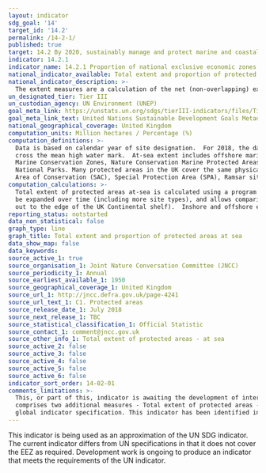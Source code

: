 ```yaml
---
layout: indicator
sdg_goal: '14'
target_id: '14.2'
permalink: /14-2-1/
published: true
target: 14.2 By 2020, sustainably manage and protect marine and coastal ecosystems to avoid significant adverse impacts, including by strengthening their resilience, and take action for their restoration in order to achieve healthy and productive oceans
indicator: 14.2.1
indicator_name: 14.2.1 Proportion of national exclusive economic zones managed using ecosystem-based approaches
national_indicator_available: Total extent and proportion of protected areas at sea
national_indicator_description: >-
  The extent measures are a calculation of the net (non-overlapping) extent of protected areas using mean high water as the boundary between the at-sea and on-land measures. The proportion measures are a percentage of UK marine extent contained within marine protected areas.
un_designated_tier: Tier III
un_custodian_agency: UN Environment (UNEP)
goal_meta_link: https://unstats.un.org/sdgs/tierIII-indicators/files/Tier3-14-02-01.pdf
goal_meta_link_text: United Nations Sustainable Development Goals Metadata (PDF 4.0 MB)
national_geographical_coverage: United Kingdom
computation_units: Million hectares / Percentage (%)
computation_definitions: >-
  Data is based on calendar year of site designation.  For 2018, the data cut-off is 31 March. The boundary between protected areas on-land and at-sea is mean high water (mean high water spring in Scotland).  Coastal sites in the indicator are split between ‘on-land’ and ‘at-sea’ if they
  cross the mean high water mark.  At-sea extent includes offshore marine protected areas out to the limit of the UK continental shelf. Extent is based on the following site designations - Areas of Special Scientific Interest, Sites of Special Scientific Interest, National Nature Reserves,
  Marine Conservation Zones, Nature Conservation Marine Protected Areas, Ramsar Sites, Special Areas of Conservation (including candidate Special Areas of Conservation and Sites of Community Importance), Special Protection Areas, Areas of Outstanding Natural Beauty, National Scenic Areas,
  National Parks. Many protected areas in the UK cover the same physical parcels of land, but for different reasons; as a result the designation types can overlap.  For example, it is possible for an individual site to be designated as a Site of Special Scientific Interest (SSSI), Special
  Area of Conservation (SAC), Special Protection Area (SPA), Ramsar site and National Nature Reserve (NNR), and could also be part of a National Park, an AONB (Areas of Outstanding Natural Beauty) or National Scenic Area (NSA).
computation_calculations: >-
  Total extent of protected areas at-sea is calculated using a program written by JNCC which uses a number of site designation files as input, and calculates a set of non-overlapping polygons for that entire set of designations for each year.  This has allowed the basis of the indicator to
  be expanded over time (including more site types), and allows comparisons to be made between inclusion and exclusion of wider landscape designations. The program also splits the areas calculated into terrestrial, inshore (within 12 nautical miles of the coast), and offshore (beyond 12NM
  out to the edge of the UK Continental shelf).  Inshore and offshore extent are combined in the measure ‘Total extent of protected areas at-sea’.
reporting_status: notstarted
data_non_statistical: false
graph_type: line
graph_title: Total extent and proportion of protected areas at sea
data_show_map: false
data_keywords:  
source_active_1: true
source_organisation_1: Joint Nature Conversation Committee (JNCC)
source_periodicity_1: Annual
source_earliest_available_1: 1950
source_geographical_coverage_1: United Kingdom
source_url_1: http://jncc.defra.gov.uk/page-4241
source_url_text_1: C1. Protected areas
source_release_date_1: July 2018
source_next_release_1: TBC
source_statistical_classification_1: Official Statistic
source_contact_1: comment@jncc.gov.uk
source_other_info_1: Total extent of protected areas - at sea
source_active_2: false
source_active_3: false
source_active_4: false
source_active_5: false
source_active_6: false
indicator_sort_order: 14-02-01
comments_limitations: >-
  This, or part of this, indicator is awaiting the development of internationally established methodology and standards (classified by the UN as tier 3). This indicator is a component of UK Biodiversity Indicator C1, <a href="http://jncc.defra.gov.uk/page-4241"> Protected areas</a> which
  comprises two additional measures - Total extent of protected areas - on-land; Condition of Areas / Sites of Special Scientific Interest. This indicator is being used as an approximation of the UN SDG Indicator. Where possible, we will work to identify or develop UK data to meet the
  global indicator specification. This indicator has been identified in collaboration with topic experts.
---
```

This indicator is being used as an approximation of the UN SDG indicator. The current indicator differs from UN specifications in that it does not cover the EEZ as required. Development work is ongoing to produce an indicator that meets the requirements of the UN indicator.